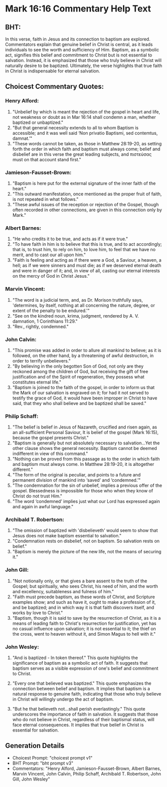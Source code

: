 # Mark 16:16 Commentary Help Text

## BHT:
In this verse, faith in Jesus and its connection to baptism are explored. Commentators explain that genuine belief in Christ is central, as it leads individuals to see the worth and sufficiency of Him. Baptism, as a symbolic act, signifies this belief and commitment to Christ but is not essential to salvation. Instead, it is emphasized that those who truly believe in Christ will naturally desire to be baptized. Ultimately, the verse highlights that true faith in Christ is indispensable for eternal salvation.

## Choicest Commentary Quotes:
### Henry Alford:
1. "Unbelief by which is meant the rejection of the gospel in heart and life, not weakness or doubt as in Mar 16:14 shall condemn a man, whether baptized or unbaptized." 
2. "But that general necessity extends to all to whom Baptism is accessible; and it was well said ‘Non privatio Baptismi, sed contemtus, damnat.’"
3. "These words cannot be taken, as those in Matthew 28:19-20, as setting forth the order in which faith and baptism must always come; belief and disbelief are in this verse the great leading subjects, and πιστεύσας must on that account stand first."

### Jamieson-Fausset-Brown:
1. "Baptism is here put for the external signature of the inner faith of the heart."
2. "This outward manifestation, once mentioned as the proper fruit of faith, is not repeated in what follows."
3. "These awful issues of the reception or rejection of the Gospel, though often recorded in other connections, are given in this connection only by Mark."

### Albert Barnes:
1. "He who credits it to be true, and acts as if it were true." 
2. "To have faith in him is to believe that this is true, and to act accordingly; that is, to trust him, to rely on him, to love him, to feel that we have no merit, and to cast our all upon him."
3. "Faith is feeling and acting as if there were a God, a Saviour, a heaven, a hell; as if we were sinners and must die; as if we deserved eternal death and were in danger of it; and, in view of all, casting our eternal interests on the mercy of God in Christ Jesus."

### Marvin Vincent:
1. "The word is a judicial term, and, as Dr. Morison truthfully says, 'determines, by itself, nothing at all concerning the nature, degree, or extent of the penalty to be endured.'"
2. "See on the kindred noun, krima, judgment, rendered by A. V. damnation, 1 Corinthians 11:29."
3. "Rev., rightly, condemned."

### John Calvin:
1. "This promise was added in order to allure all mankind to believe; as it is followed, on the other hand, by a threatening of awful destruction, in order to terrify unbelievers."
2. "By believing in the only begotten Son of God, not only are they reckoned among the children of God, but receiving the gift of free justification and of the Spirit of regeneration, they possess what constitutes eternal life."
3. "Baptism is joined to the faith of the gospel, in order to inform us that the Mark of our salvation is engraved on it; for had it not served to testify the grace of God, it would have been improper in Christ to have said, that they who shall believe and be baptized shall be saved."

### Philip Schaff:
1. "The belief is belief in Jesus of Nazareth, crucified and risen again, as an all-sufficient Personal Saviour, It is belief of the gospel (Mark 16:15), because the gospel presents Christ."
2. "Baptism is generally but not absolutely necessary to salvation...Yet the other clause shows the general necessity. Baptism cannot be deemed indifferent in view of this command."
3. "Nothing can be proved from this passage as to the order in which faith and baptism must always come. In Matthew 28:19-20, it is altogether different."
4. "The form of the original is peculiar, and points to a future and permanent division of mankind into ‘saved’ and ‘condemned.’"
5. "The condemnation for the sin of unbelief, implies a previous offer of the gospel. Blessedness is impossible for those who when they know of Christ do not trust Him."
6. "The word ‘condemned’ implies just what our Lord has expressed again and again in awful language."

### Archibald T. Robertson:
1. "The omission of baptized with 'disbelieveth' would seem to show that Jesus does not make baptism essential to salvation."
2. "Condemnation rests on disbelief, not on baptism. So salvation rests on belief."
3. "Baptism is merely the picture of the new life, not the means of securing it."

### John Gill:
1. "Not notionally only, or that gives a bare assent to the truth of the Gospel; but spiritually, who sees Christ, his need of him, and the worth and excellency, suitableness and fulness of him."
2. "Faith must precede baptism, as these words of Christ, and Scripture examples show; and such as have it, ought to make a profession of it, and be baptized; and in which way it is that faith discovers itself, and works by love to Christ."
3. "Baptism, though it is said to save by the resurrection of Christ, as it is a means of leading faith to Christ's resurrection for justification, yet has no casual influence upon salvation; it is not essential to it; the thief on the cross, went to heaven without it, and Simon Magus to hell with it."

### John Wesley:
1. "And is baptized - In token thereof." This quote highlights the significance of baptism as a symbolic act of faith. It suggests that baptism serves as a visible expression of one's belief and commitment to Christ.

2. "Every one that believed was baptized." This quote emphasizes the connection between belief and baptism. It implies that baptism is a natural response to genuine faith, indicating that those who truly believe in Christ will willingly undergo the act of baptism.

3. "But he that believeth not...shall perish everlastingly." This quote underscores the importance of faith in salvation. It suggests that those who do not believe in Christ, regardless of their baptismal status, will face eternal consequences. It implies that true belief in Christ is essential for salvation.


## Generation Details
- Choicest Prompt: "choicest prompt v1"
- BHT Prompt: "bht prompt v3"
- Commentators: "Henry Alford, Jamieson-Fausset-Brown, Albert Barnes, Marvin Vincent, John Calvin, Philip Schaff, Archibald T. Robertson, John Gill, John Wesley"

